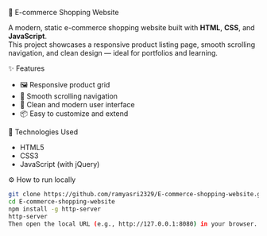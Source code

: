  🛒 E-commerce Shopping Website

A modern, static e-commerce shopping website built with **HTML**, **CSS**, and **JavaScript**.  
This project showcases a responsive product listing page, smooth scrolling navigation, and clean design — ideal for portfolios and learning.

✨ Features

- 🖼️ Responsive product grid
- 🔗 Smooth scrolling navigation
- 🎨 Clean and modern user interface
- 📦 Easy to customize and extend

📌 Technologies Used

- HTML5
- CSS3
- JavaScript (with jQuery)

⚙️ How to run locally
```bash
git clone https://github.com/ramyasri2329/E-commerce-shopping-website.git
cd E-commerce-shopping-website
npm install -g http-server
http-server
Then open the local URL (e.g., http://127.0.0.1:8080) in your browser.
